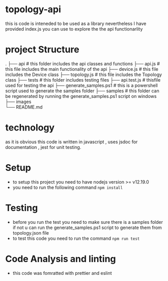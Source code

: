 # topology-api
this is code is inteneded to be used as a library nevertheless I have provided index.js
you can use to explore the the api functionarlity

# project Structure
.
├── api                   # this folder includes the api classes and functions
    ├── api.js            # this file includes the main functionality of the api
    ├── device.js            # this file includes the Device class 
    ├── topology.js            # this file includes the Topology class 
├── tests       # this folder includes  testing files
    ├── api.test.js  # thisfile used for testing the api
├── generate_samples.ps1 #  this is a powershell script used to generate the samples folder
├── samples  # this folder can be regenerated by running the generate_samples.ps1 script on windows
├── images  
└── README.md

# technology
as it is obvious this code is written in javascript , uses jsdoc for documentation , jest for unit testing.
# Setup
* to setup this project you need to have nodejs version >= v12.19.0
* you need to run the following command `npm install`

# Testing
* before you run the test you need to make sure there is a samples folder if not u can run the generate_samples.ps1 script to generate them from topology.json file
* to test this code you need to run the command `npm run test`

# Code Analysis and linting
* this code was fomratted with prettier and eslint

